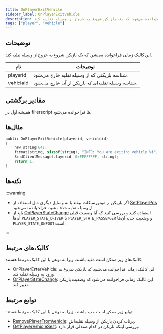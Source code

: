 ```yaml
---
title: OnPlayerExitVehicle
sidebar_label: OnPlayerExitVehicle
description: این کالبک زمانی فراخوانده می‌شود که یک بازیکن شروع به خروج از وسیله نقلیه کند.
tags: ["player", "vehicle"]
---
```


## توضیحات

این کالبک زمانی فراخوانده می‌شود که یک بازیکن شروع به خروج از وسیله نقلیه کند.

| نام       | توضیحات                                          |
| --------- | ----------------------------------------------- |
| playerid  | شناسه بازیکنی که از وسیله نقلیه خارج می‌شود.   |
| vehicleid | شناسه وسیله نقلیه‌ای که بازیکن از آن خارج می‌شود. |

## مقادیر برگشتی

همیشه اول در filterscript ها فراخوانده می‌شود.

## مثال‌ها

```c
public OnPlayerExitVehicle(playerid, vehicleid)
{
    new string[64];
    format(string, sizeof(string), "INFO: You are exiting vehicle %i", vehicleid);
    SendClientMessage(playerid, 0xFFFFFFFF, string);
    return 1;
}
```

## نکته‌ها

:::warning

- اگر بازیکن از موتورسیکلت بیفتد یا به وسایل دیگری مثل استفاده از [SetPlayerPos](../functions/SetPlayerPos) از وسیله نقلیه حذف شود، فراخوانده نمی‌شود.
- باید از [OnPlayerStateChange](OnPlayerStateChange) استفاده کنید و بررسی کنید که آیا وضعیت قبلی آن‌ها `PLAYER_STATE_DRIVER` یا `PLAYER_STATE_PASSENGER` و وضعیت جدید آن‌ها `PLAYER_STATE_ONFOOT` است.

:::

## کالبک‌های مرتبط

کالبک‌های زیر ممکن است مفید باشند، زیرا به نوعی با این کالبک مرتبط هستند.

- [OnPlayerEnterVehicle](OnPlayerEnterVehicle): این کالبک زمانی فراخوانده می‌شود که بازیکن شروع به ورود به وسیله نقلیه کند.
- [OnPlayerStateChange](OnPlayerStateChange): این کالبک زمانی فراخوانده می‌شود که وضعیت بازیکن تغییر کند.

## توابع مرتبط

توابع زیر ممکن است مفید باشند، زیرا به نوعی با این کالبک مرتبط هستند.

- [RemovePlayerFromVehicle](../functions/RemovePlayerFromVehicle): پرتاب کردن بازیکن از وسیله نقلیه‌اش.
- [GetPlayerVehicleSeat](../functions/GetPlayerVehicleSeat): بررسی اینکه بازیکن در کدام صندلی قرار دارد.